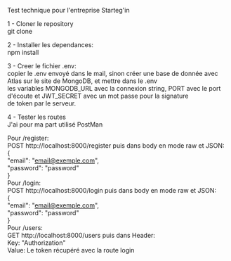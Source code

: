 Test technique pour l'entreprise Starteg'in  

1 - Cloner le repository  
git clone <repo>  
  
2 - Installer les dependances:  
npm install  
  
3 - Creer le fichier .env:  
copier le .env envoyé dans le mail, sinon créer une base de donnée avec Atlas sur le site de MongoDB, et mettre dans le .env  
les variables MONGODB_URL avec la connexion string, PORT avec le port d'écoute et JWT_SECRET avec un mot passe pour la signature  
de token par le serveur.
  
4 - Tester les routes  
J'ai pour ma part utilisé PostMan  
  
Pour /register:  
POST http://localhost:8000/register puis dans body en mode raw et JSON:  
{  
  "email": "email@exemple.com",  
  "password": "password"  
}  
Pour /login:  
POST http://localhost:8000/login puis dans body en mode raw et JSON:  
{  
  "email": "email@exemple.com",  
  "password": "password"  
}  
Pour /users:  
GET http://localhost:8000/users puis dans Header:  
Key: "Authorization"  
Value: Le token récupéré avec la route login  
